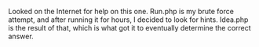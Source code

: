 Looked on the Internet for help on this one. Run.php is my brute force attempt, and after running it for hours, I decided to look for hints. Idea.php is the result of that, which is what got it to eventually determine the correct answer.